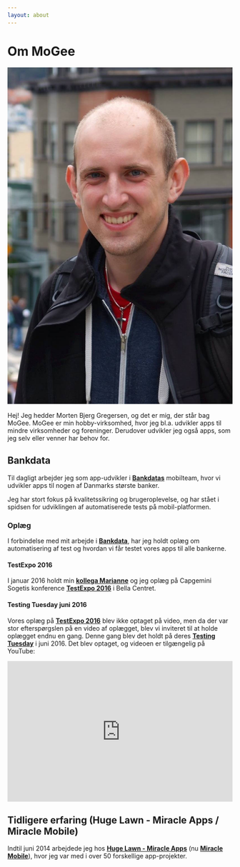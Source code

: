 ```yaml
---
layout: about
---
```


# Om MoGee

<img src="/img/Morten.jpg" id="me" alt="Morten i San Francisco" />

Hej! Jeg hedder Morten Bjerg Gregersen, og det er mig, der står bag MoGee. MoGee er min hobby-virksomhed, hvor jeg bl.a. udvikler apps til mindre virksomheder og foreninger. Derudover udvikler jeg også apps, som jeg selv eller venner har behov for.

## Bankdata

Til dagligt arbejder jeg som app-udvikler i <a href="https://bankdata.dk">__Bankdatas__</a> mobilteam, hvor vi udvikler apps til nogen af Danmarks største banker.

Jeg har stort fokus på kvalitetssikring og brugeroplevelse, og har stået i spidsen for udviklingen af automatiserede tests på mobil-platformen.

### Oplæg

I forbindelse med mit arbejde i <a href="https://bankdata.dk">__Bankdata__</a>, har jeg holdt oplæg om automatisering af test og hvordan vi får testet vores apps til alle bankerne.

#### TestExpo 2016

I januar 2016 holdt min <a href="https://www.linkedin.com/in/marianne-gadegaard-6663a729">__kollega Marianne__</a> og jeg oplæg på Capgemini Sogetis konference <a href="http://www.capgeminisogeti.dk/udforsk/events/testexpo">__TestExpo 2016__</a> i Bella Centret.

#### Testing Tuesday juni 2016

Vores oplæg på <a href="http://www.capgeminisogeti.dk/udforsk/events/testexpo">__TestExpo 2016__</a> blev ikke optaget på video, men da der var stor efterspørgslen på en video af oplægget, blev vi inviteret til at holde oplægget endnu en gang. Denne gang blev det holdt på deres <a href="http://www.capgeminisogeti.dk/udforsk/events/testingtuesday/">__Testing Tuesday__</a> i juni 2016. Det blev optaget, og videoen er tilgængelig på YouTube:

<div style="display: flex; justify-content: center">
    <iframe width="560" height="315" src="https://www.youtube.com/embed/Iyy47neEICo" frameborder="0" allowfullscreen></iframe>
</div>

## Tidligere erfaring (Huge Lawn - Miracle Apps / Miracle Mobile)

Indtil juni 2014 arbejdede jeg hos <a href="http://hugelawn.com">__Huge Lawn - Miracle Apps__</a> (nu <a href="https://miracle.dk/ydelser/projekter/mobile/">__Miracle Mobile__</a>), hvor jeg var med i over 50 forskellige app-projekter.